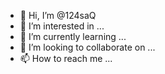 - 👋 Hi, I’m @124saQ
- 👀 I’m interested in ...
- 🌱 I’m currently learning ...
- 💞️ I’m looking to collaborate on ...
- 📫 How to reach me ...

<!---
124saQ/124saQ is a ✨ special ✨ repository because its `README.md` (this file) appears on your GitHub profile.
You can click the Preview link to take a look at your changes.
--->
